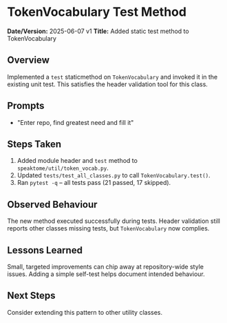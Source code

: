 # TokenVocabulary Test Method

**Date/Version:** 2025-06-07 v1
**Title:** Added static test method to TokenVocabulary

## Overview
Implemented a ``test`` staticmethod on ``TokenVocabulary`` and invoked it in the
existing unit test. This satisfies the header validation tool for this class.

## Prompts
- "Enter repo, find greatest need and fill it"

## Steps Taken
1. Added module header and ``test`` method to ``speaktome/util/token_vocab.py``.
2. Updated ``tests/test_all_classes.py`` to call ``TokenVocabulary.test()``.
3. Ran ``pytest -q`` – all tests pass (21 passed, 17 skipped).

## Observed Behaviour
The new method executed successfully during tests. Header validation still reports
other classes missing tests, but ``TokenVocabulary`` now complies.

## Lessons Learned
Small, targeted improvements can chip away at repository-wide style issues.
Adding a simple self-test helps document intended behaviour.

## Next Steps
Consider extending this pattern to other utility classes.
